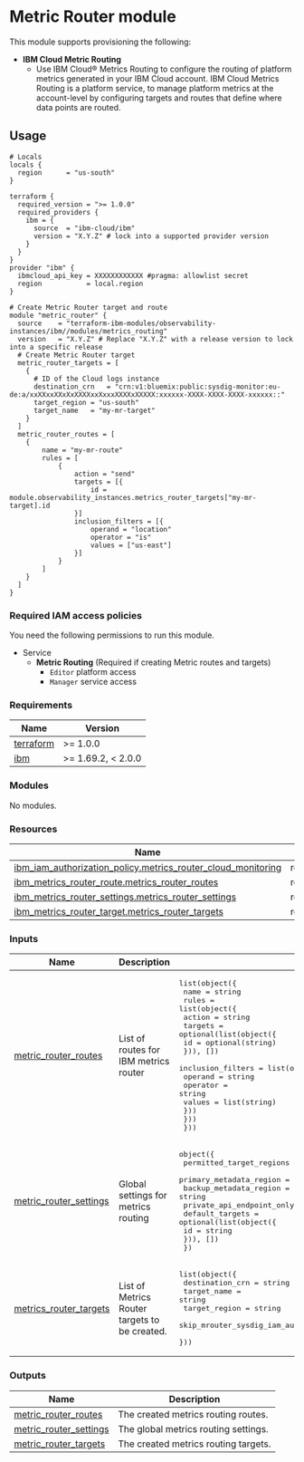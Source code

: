 # Metric Router module

This module supports provisioning the following:

* **IBM Cloud Metric Routing**
  * Use IBM Cloud® Metrics Routing to configure the routing of platform metrics generated in your IBM Cloud account. IBM Cloud Metrics Routing is a platform service, to manage platform metrics at the account-level by configuring targets and routes that define where data points are routed.

## Usage

```hcl
# Locals
locals {
  region      = "us-south"
}

terraform {
  required_version = ">= 1.0.0"
  required_providers {
    ibm = {
      source  = "ibm-cloud/ibm"
      version = "X.Y.Z" # lock into a supported provider version
    }
  }
}
provider "ibm" {
  ibmcloud_api_key = XXXXXXXXXXXX #pragma: allowlist secret
  region           = local.region
}

# Create Metric Router target and route
module "metric_router" {
  source    = "terraform-ibm-modules/observability-instances/ibm//modules/metrics_routing"
  version   = "X.Y.Z" # Replace "X.Y.Z" with a release version to lock into a specific release
  # Create Metric Router target
  metric_router_targets = [
    {
      # ID of the Cloud logs instance
      destination_crn   = "crn:v1:bluemix:public:sysdig-monitor:eu-de:a/xxXXxxXXxXxXXXXxxXxxxXXXXxXXXXX:xxxxxx-XXXX-XXXX-XXXX-xxxxxx::"
      target_region = "us-south"
      target_name   = "my-mr-target"
    }
  ]
  metric_router_routes = [
    {
        name = "my-mr-route"
        rules = [
            {
                action = "send"
                targets = [{
                    id = module.observability_instances.metrics_router_targets["my-mr-target].id
                }]
                inclusion_filters = [{
                    operand = "location"
                    operator = "is"
                    values = ["us-east"]
                }]
            }
        ]
    }
  ]
}
```

### Required IAM access policies

You need the following permissions to run this module.

- Service
    - **Metric Routing** (Required if creating Metric routes and targets)
        - `Editor` platform access
        - `Manager` service access

<!-- BEGINNING OF PRE-COMMIT-TERRAFORM DOCS HOOK -->
### Requirements

| Name | Version |
|------|---------|
| <a name="requirement_terraform"></a> [terraform](#requirement\_terraform) | >= 1.0.0 |
| <a name="requirement_ibm"></a> [ibm](#requirement\_ibm) | >= 1.69.2, < 2.0.0 |

### Modules

No modules.

### Resources

| Name | Type |
|------|------|
| [ibm_iam_authorization_policy.metrics_router_cloud_monitoring](https://registry.terraform.io/providers/ibm-cloud/ibm/latest/docs/resources/iam_authorization_policy) | resource |
| [ibm_metrics_router_route.metrics_router_routes](https://registry.terraform.io/providers/ibm-cloud/ibm/latest/docs/resources/metrics_router_route) | resource |
| [ibm_metrics_router_settings.metrics_router_settings](https://registry.terraform.io/providers/ibm-cloud/ibm/latest/docs/resources/metrics_router_settings) | resource |
| [ibm_metrics_router_target.metrics_router_targets](https://registry.terraform.io/providers/ibm-cloud/ibm/latest/docs/resources/metrics_router_target) | resource |

### Inputs

| Name | Description | Type | Default | Required |
|------|-------------|------|---------|:--------:|
| <a name="input_metric_router_routes"></a> [metric\_router\_routes](#input\_metric\_router\_routes) | List of routes for IBM metrics router | <pre>list(object({<br/>    name = string<br/>    rules = list(object({<br/>      action = string<br/>      targets = optional(list(object({<br/>        id = optional(string)<br/>      })), [])<br/>      inclusion_filters = list(object({<br/>        operand  = string<br/>        operator = string<br/>        values   = list(string)<br/>      }))<br/>    }))<br/>  }))</pre> | `[]` | no |
| <a name="input_metric_router_settings"></a> [metric\_router\_settings](#input\_metric\_router\_settings) | Global settings for metrics routing | <pre>object({<br/>    permitted_target_regions  = list(string)<br/>    primary_metadata_region   = string<br/>    backup_metadata_region    = string<br/>    private_api_endpoint_only = bool<br/>    default_targets = optional(list(object({<br/>      id = string<br/>    })), [])<br/>  })</pre> | `null` | no |
| <a name="input_metrics_router_targets"></a> [metrics\_router\_targets](#input\_metrics\_router\_targets) | List of Metrics Router targets to be created. | <pre>list(object({<br/>    destination_crn                     = string<br/>    target_name                         = string<br/>    target_region                       = string<br/>    skip_mrouter_sysdig_iam_auth_policy = optional(bool, false)<br/>  }))</pre> | `[]` | no |

### Outputs

| Name | Description |
|------|-------------|
| <a name="output_metric_router_routes"></a> [metric\_router\_routes](#output\_metric\_router\_routes) | The created metrics routing routes. |
| <a name="output_metric_router_settings"></a> [metric\_router\_settings](#output\_metric\_router\_settings) | The global metrics routing settings. |
| <a name="output_metric_router_targets"></a> [metric\_router\_targets](#output\_metric\_router\_targets) | The created metrics routing targets. |
<!-- END OF PRE-COMMIT-TERRAFORM DOCS HOOK -->
